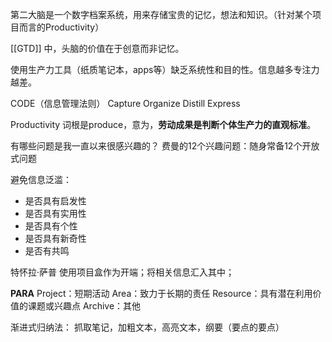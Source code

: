 
第二大脑是一个数字档案系统，用来存储宝贵的记忆，想法和知识。（针对某个项目而言的Productivity）

[[GTD]] 中，头脑的价值在于创意而非记忆。

使用生产力工具（纸质笔记本，apps等）缺乏系统性和目的性。信息越多专注力越差。

CODE（信息管理法则）
Capture
Organize
Distill
Express

Productivity 词根是produce，意为，**劳动成果是判断个体生产力的直观标准**。 


有哪些问题是我一直以来很感兴趣的？
费曼的12个兴趣问题：随身常备12个开放式问题


避免信息泛滥：
- 是否具有启发性
- 是否具有实用性
- 是否具有个性
- 是否具有新奇性
- 是否有共鸣

特怀拉·萨普 使用项目盒作为开端；将相关信息汇入其中；

**PARA**
Project：短期活动
Area：致力于长期的责任
Resource：具有潜在利用价值的课题或兴趣点
Archive：其他


渐进式归纳法：
抓取笔记，加粗文本，高亮文本，纲要（要点的要点）





























